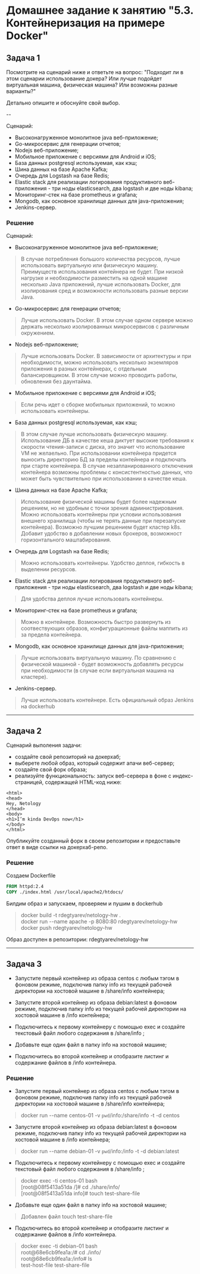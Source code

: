 # Домашнее задание к занятию "5.3. Контейнеризация на примере Docker"

## Задача 1 

Посмотрите на сценарий ниже и ответьте на вопрос:
"Подходит ли в этом сценарии использование докера? Или лучше подойдет виртуальная машина, физическая машина? Или возможны разные варианты?"

Детально опишите и обоснуйте свой выбор.

--

Сценарий:

- Высоконагруженное монолитное java веб-приложение; 
- Go-микросервис для генерации отчетов;
- Nodejs веб-приложение;
- Мобильное приложение c версиями для Android и iOS;
- База данных postgresql используемая, как кэш;
- Шина данных на базе Apache Kafka;
- Очередь для Logstash на базе Redis;
- Elastic stack для реализации логирования продуктивного веб-приложения - три ноды elasticsearch, два logstash и две ноды kibana;
- Мониторинг-стек на базе prometheus и grafana;
- Mongodb, как основное хранилище данных для java-приложения;
- Jenkins-сервер.

### Решение
Сценарий:

- Высоконагруженное монолитное java веб-приложение;  
>В случае потребления большого количества ресурсов, лучше использовать виртуальную или физическую машину. Преимуществ использования контейнера не будет.
При низкой нагрузке и необходимости разместить на одной машине несколько Java приложений, лучше использовать Docker, для изолирования сред и возможности использовать разные версии Java.

- Go-микросервис для генерации отчетов;
>Лучше использовать Docker. В этом случае одном сервере можно держать несколько изолированных микросервисов с различным окружением.

- Nodejs веб-приложение;
>Лучше использовать Docker. В зависимости от архитектуры и при необходимости, можно использовать несколько экземляров приложения в разных контейнерах, с отдельным балансировщиком. В этом случае можно проводить работы, обновления без даунтайма.

- Мобильное приложение c версиями для Android и iOS;
>Если речь идет о сборке мобильных приложений, то можно использовать контейнеры.

- База данных postgresql используемая, как кэш;
>В этом случае лучше использовать физическую машину. Использование ДБ в качестве кеша диктует высокие требования к скорости чтения-записи с диска, это значит что использование VM не желаельно. 
При использовании контейнера придется выносить директорию БД за пределы контейнера и подключать при старте контейнера. В случае незапланированного отключения контейнера возможны проблемы с консистентностью данных, что может быть чувствительно при использовании в качестве кеша.

- Шина данных на базе Apache Kafka;
>Использование физической машины будет более надежным решением, но не удобным с точки зрения администрирования.
Можно использовать контейнеры при условии использования внешнего хранилища (чтобы не терять данные при перезапуске контейнера). Возможно лучшим решением будет кластер k8s. Добавит удобство в добавлении новых брокеров, возможност горизонтального маштабирования.

- Очередь для Logstash на базе Redis;
>Можно использовать контейнеры. Удобство деплоя, гибкость в выделении ресурсов.

- Elastic stack для реализации логирования продуктивного веб-приложения - три ноды elasticsearch, два logstash и две ноды kibana;
>Для удобства деплоя лучше использовать контейнеры.

- Мониторинг-стек на базе prometheus и grafana;
>Можно в контейнере. Возможность быстро развернуть из соотвествующих образов, конфигурационные файлы маппить из за предела контейнера.

- Mongodb, как основное хранилище данных для java-приложения;
> Лучше использовать виртуальную машину. По сравнению с физической машиной - будет возможность добавлять ресурсы при необходимости (в случае если виртуальная машина на кластере).

- Jenkins-сервер.
> Лучше использовать контейнере. Есть официальный образ Jenkins на dockerhub
---

## Задача 2 

Сценарий выполения задачи:

- создайте свой репозиторий на докерхаб; 
- выберете любой образ, который содержит апачи веб-сервер;
- создайте свой форк образа;
- реализуйте функциональность: 
запуск веб-сервера в фоне с индекс-страницей, содержащей HTML-код ниже: 
```
<html>
<head>
Hey, Netology
</head>
<body>
<h1>I’m kinda DevOps now</h1>
</body>
</html>
```
Опубликуйте созданный форк в своем репозитории и предоставьте ответ в виде ссылки на докерхаб-репо.

### Решение
Создаем Dockerfile  

```dockerfile
FROM httpd:2.4
COPY ./index.html /usr/local/apache2/htdocs/
```
Билдим образ и запускаем, проверяем и пушим в dockerhub
>docker build -t rdegtyarev/netology-hw .  
docker run --name apache -p 8080:80 rdegtyarev/netology-hw  
docker push rdegtyarev/netology-hw


Образ доступен в репозитории: rdegtyarev/netology-hw

---

## Задача 3 

- Запустите первый контейнер из образа centos c любым тэгом в фоновом режиме, подключив папку info из текущей рабочей директории на хостовой машине в /share/info контейнера;

- Запустите второй контейнер из образа debian:latest в фоновом режиме, подключив папку info из текущей рабочей директории на хостовой машине в /info контейнера;

- Подключитесь к первому контейнеру с помощью exec и создайте текстовый файл любого содержания в /share/info ;

- Добавьте еще один файл в папку info на хостовой машине;

- Подключитесь во второй контейнер и отобразите листинг и содержание файлов в /info контейнера.

### Решение

- Запустите первый контейнер из образа centos c любым тэгом в фоновом режиме, подключив папку info из текущей рабочей директории на хостовой машине в /share/info контейнера;
>docker run --name centos-01 -v `pwd`/info:/share/info -t -d centos


- Запустите второй контейнер из образа debian:latest в фоновом режиме, подключив папку info из текущей рабочей директории на хостовой машине в /info контейнера;
> docker run --name debian-01 -v `pwd`/info:/info -t -d debian:latest


- Подключитесь к первому контейнеру с помощью exec и создайте текстовый файл любого содержания в /share/info ;
>docker exec -ti centos-01 bash  
[root@08f5413a51da /]# cd ./share/info/  
[root@08f5413a51da info]# touch test-share-file

- Добавьте еще один файл в папку info на хостовой машине;
> Добавлен файл touch test-share-file

- Подключитесь во второй контейнер и отобразите листинг и содержание файлов в /info контейнера.
>docker exec -ti debian-01 bash  
root@68e6cb9fea1a:/# cd ./info/  
root@68e6cb9fea1a:/info# ls  
test-host-file  test-share-file  
